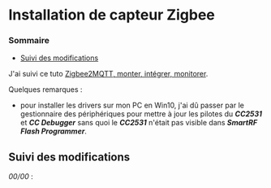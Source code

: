 # Installation de capteur Zigbee

### Sommaire

- [Suivi des modifications](#suivi-des-modifications)

J'ai suivi ce tuto [Zigbee2MQTT, monter, intégrer, monitorer](https://hacf.fr/integrer-le-cc2531-via-zigbeetomqtt-sur-home-assistant/).

Quelques remarques :

- pour installer les drivers sur mon PC en Win10, j'ai dû passer par le gestionnaire des périphériques pour mettre à jour les pilotes du ***CC2531*** et ***CC Debugger*** sans quoi le ***CC2531*** n'était pas visible dans ***SmartRF Flash Programmer***.

## Suivi des modifications

*00/00* : 

